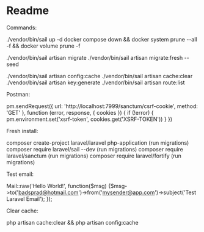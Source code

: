 # Readme






Commands:

./vendor/bin/sail up -d
docker compose down && docker system prune --all -f && docker volume prune -f

./vendor/bin/sail artisan migrate
./vendor/bin/sail artisan migrate:fresh --seed

./vendor/bin/sail artisan config:cache
./vendor/bin/sail artisan cache:clear
./vendor/bin/sail artisan key:generate
./vendor/bin/sail artisan route:list





Postman: 

pm.sendRequest({
    url: 'http://localhost:7999/sanctum/csrf-cookie',
    method: 'GET'
}, function (error, response, { cookies }) {
    if (!error) {
        pm.environment.set('xsrf-token', cookies.get('XSRF-TOKEN'))
    }
})





Fresh install:

composer create-project laravel/laravel php-application
(run migrations)
composer require laravel/sail --dev
(run migrations)
composer require laravel/sanctum
(run migrations)
composer require laravel/fortify
(run migrations)



Test email:

Mail::raw('Hello World!', function($msg) {$msg->to('badsprad@hotmail.com')->from('mysender@app.com')->subject('Test Laravel Email'); });





Clear cache:

php artisan cache:clear && php artisan config:cache